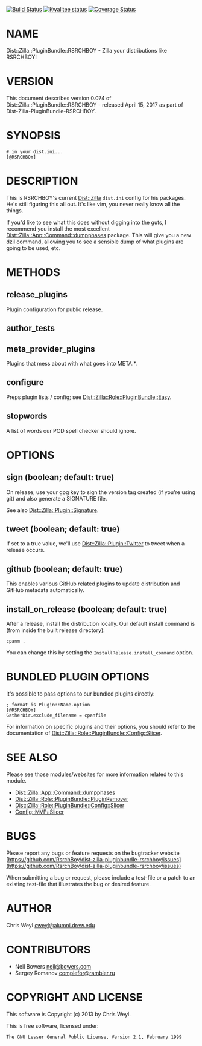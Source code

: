 [![Build Status](https://travis-ci.org/RsrchBoy/dist-zilla-pluginbundle-rsrchboy.svg?branch=master)](https://travis-ci.org/RsrchBoy/dist-zilla-pluginbundle-rsrchboy)
[![Kwalitee status](http://cpants.cpanauthors.org/dist/Dist-Zilla-PluginBundle-RSRCHBOY.png)](http://cpants.charsbar.org/dist/overview/Dist-Zilla-PluginBundle-RSRCHBOY)
[![Coverage Status](https://coveralls.io/repos/RsrchBoy/dist-zilla-pluginbundle-rsrchboy/badge.svg?branch=master)](https://coveralls.io/r/RsrchBoy/dist-zilla-pluginbundle-rsrchboy?branch=master)

# NAME

Dist::Zilla::PluginBundle::RSRCHBOY - Zilla your distributions like RSRCHBOY!

# VERSION

This document describes version 0.074 of Dist::Zilla::PluginBundle::RSRCHBOY - released April 15, 2017 as part of Dist-Zilla-PluginBundle-RSRCHBOY.

# SYNOPSIS

    # in your dist.ini...
    [@RSRCHBOY]

# DESCRIPTION

This is RSRCHBOY's current [Dist::Zilla](https://metacpan.org/pod/Dist::Zilla) `dist.ini` config for his packages.
He's still figuring this all out.  It's like vim, you never really know all
the things.

If you'd like to see what this does without digging into the guts, I recommend
you install the most excellent [Dist::Zilla::App::Command::dumpphases](https://metacpan.org/pod/Dist::Zilla::App::Command::dumpphases)
package.  This will give you a new dzil command, allowing you to see a
sensible dump of what plugins are going to be used, etc.

# METHODS

## release\_plugins

Plugin configuration for public release.

## author\_tests

## meta\_provider\_plugins

Plugins that mess about with what goes into META.\*.

## configure

Preps plugin lists / config; see [Dist::Zilla::Role::PluginBundle::Easy](https://metacpan.org/pod/Dist::Zilla::Role::PluginBundle::Easy).

## stopwords

A list of words our POD spell checker should ignore.

# OPTIONS

## sign (boolean; default: true)

On release, use your gpg key to sign the version tag created (if you're using
git) and also generate a SIGNATURE file.

See also [Dist::Zilla::Plugin::Signature](https://metacpan.org/pod/Dist::Zilla::Plugin::Signature).

## tweet (boolean; default: true)

If set to a true value, we'll use [Dist::Zilla::Plugin::Twitter](https://metacpan.org/pod/Dist::Zilla::Plugin::Twitter) to tweet
when a release occurs.

## github (boolean; default: true)

This enables various GitHub related plugins to update distribution and GitHub
metadata automatically.

## install\_on\_release (boolean; default: true)

After a release, install the distribution locally. Our default install command
is (from inside the built release directory):

    cpanm .

You can change this by setting the `InstallRelease.install_command` option.

# BUNDLED PLUGIN OPTIONS

It's possible to pass options to our bundled plugins directly:

    ; format is Plugin::Name.option
    [@RSRCHBOY]
    GatherDir.exclude_filename = cpanfile

For information on specific plugins and their options, you should refer to the
documentation of [Dist::Zilla::Role::PluginBundle::Config::Slicer](https://metacpan.org/pod/Dist::Zilla::Role::PluginBundle::Config::Slicer).

# SEE ALSO

Please see those modules/websites for more information related to this module.

- [Dist::Zilla::App::Command::dumpphases](https://metacpan.org/pod/Dist::Zilla::App::Command::dumpphases)
- [Dist::Zilla::Role::PluginBundle::PluginRemover](https://metacpan.org/pod/Dist::Zilla::Role::PluginBundle::PluginRemover)
- [Dist::Zilla::Role::PluginBundle::Config::Slicer](https://metacpan.org/pod/Dist::Zilla::Role::PluginBundle::Config::Slicer)
- [Config::MVP::Slicer](https://metacpan.org/pod/Config::MVP::Slicer)

# BUGS

Please report any bugs or feature requests on the bugtracker website
[https://github.com/RsrchBoy/dist-zilla-pluginbundle-rsrchboy/issues](https://github.com/RsrchBoy/dist-zilla-pluginbundle-rsrchboy/issues)

When submitting a bug or request, please include a test-file or a
patch to an existing test-file that illustrates the bug or desired
feature.

# AUTHOR

Chris Weyl <cweyl@alumni.drew.edu>

# CONTRIBUTORS

- Neil Bowers <neil@bowers.com>
- Sergey Romanov <complefor@rambler.ru>

# COPYRIGHT AND LICENSE

This software is Copyright (c) 2013 by Chris Weyl.

This is free software, licensed under:

    The GNU Lesser General Public License, Version 2.1, February 1999
